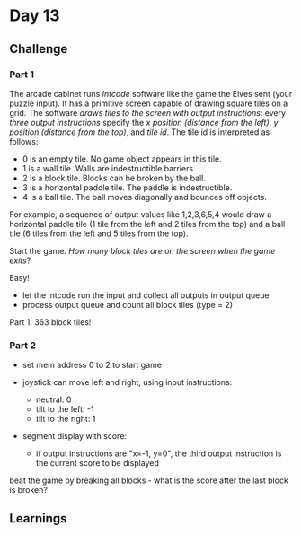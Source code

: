 # Day 13

## Challenge

### Part 1

The arcade cabinet runs _Intcode_ software like the game the Elves sent (your puzzle input). It has a primitive screen capable of drawing square tiles on a grid. The software _draws tiles to the screen with output instructions_: every _three output instructions_ specify the _x position (distance from the left)_, _y position (distance from the top)_, and _tile id_. The tile id is interpreted as follows:

- 0 is an empty tile. No game object appears in this tile.
- 1 is a wall tile. Walls are indestructible barriers.
- 2 is a block tile. Blocks can be broken by the ball.
- 3 is a horizontal paddle tile. The paddle is indestructible.
- 4 is a ball tile. The ball moves diagonally and bounces off objects.

For example, a sequence of output values like 1,2,3,6,5,4 would draw a horizontal paddle tile (1 tile from the left and 2 tiles from the top) and a ball tile (6 tiles from the left and 5 tiles from the top).

Start the game. _How many block tiles are on the screen when the game exits_?


Easy! 
- let the intcode run the input and collect all outputs in output queue
- process output queue and count all block tiles (type = 2)

Part 1: 363 block tiles!

### Part 2

- set mem address 0 to 2 to start game
- joystick can move left and right, using input instructions:
  - neutral: 0
  - tilt to the left: -1
  - tilt to the right: 1

- segment display with score:
  - if output instructions are "x=-1, y=0", the third output instruction is the current score to be displayed

beat the game by breaking all blocks - what is the score after the last block is broken?

## Learnings
